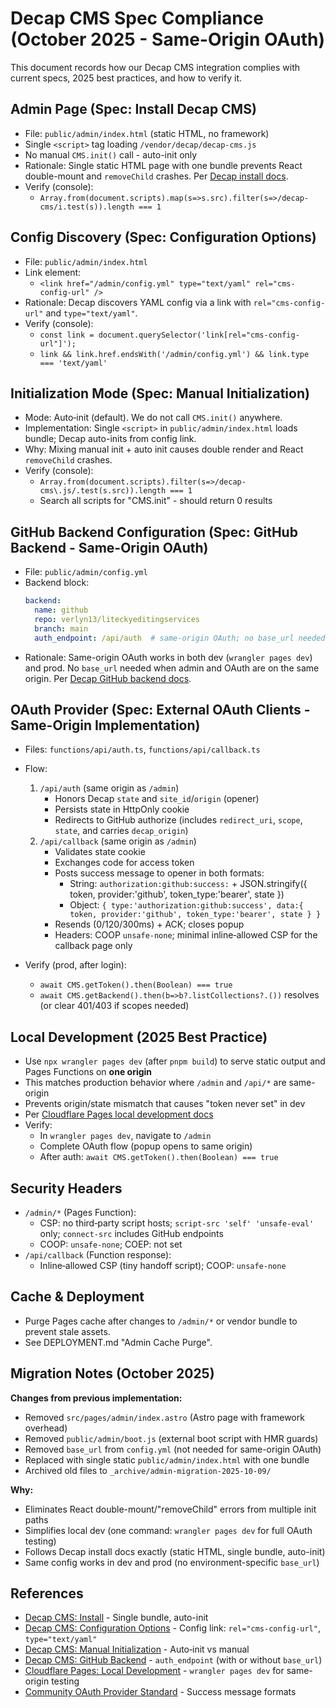 # Decap CMS Spec Compliance (October 2025 - Same-Origin OAuth)

This document records how our Decap CMS integration complies with current specs, 2025 best practices, and how to verify it.

## Admin Page (Spec: Install Decap CMS)

- File: `public/admin/index.html` (static HTML, no framework)
- Single `<script>` tag loading `/vendor/decap/decap-cms.js`
- No manual `CMS.init()` call - auto-init only
- Rationale: Single static HTML page with one bundle prevents React double-mount and `removeChild` crashes. Per [Decap install docs](https://decapcms.org/docs/install-decap-cms/).
- Verify (console):
  - `Array.from(document.scripts).map(s=>s.src).filter(s=>/decap-cms/i.test(s)).length === 1`

## Config Discovery (Spec: Configuration Options)

- File: `public/admin/index.html`
- Link element:
  - `<link href="/admin/config.yml" type="text/yaml" rel="cms-config-url" />`
- Rationale: Decap discovers YAML config via a link with `rel="cms-config-url"` and `type="text/yaml"`.
- Verify (console):
  - `const link = document.querySelector('link[rel="cms-config-url"]');`
  - `link && link.href.endsWith('/admin/config.yml') && link.type === 'text/yaml'`

## Initialization Mode (Spec: Manual Initialization)

- Mode: Auto‑init (default). We do not call `CMS.init()` anywhere.
- Implementation: Single `<script>` in `public/admin/index.html` loads bundle; Decap auto-inits from config link.
- Why: Mixing manual init + auto init causes double render and React `removeChild` crashes.
- Verify (console):
  - `Array.from(document.scripts).filter(s=>/decap-cms\.js/.test(s.src)).length === 1`
  - Search all scripts for "CMS.init" - should return 0 results

## GitHub Backend Configuration (Spec: GitHub Backend - Same-Origin OAuth)

- File: `public/admin/config.yml`
- Backend block:
  ```yml
  backend:
    name: github
    repo: verlyn13/liteckyeditingservices
    branch: main
    auth_endpoint: /api/auth  # same-origin OAuth; no base_url needed
  ```
- Rationale: Same-origin OAuth works in both dev (`wrangler pages dev`) and prod. No `base_url` needed when admin and OAuth are on the same origin. Per [Decap GitHub backend docs](https://decapcms.org/docs/github-backend/).

## OAuth Provider (Spec: External OAuth Clients - Same-Origin Implementation)

- Files: `functions/api/auth.ts`, `functions/api/callback.ts`
- Flow:
  1) `/api/auth` (same origin as `/admin`)
     - Honors Decap `state` and `site_id`/`origin` (opener)
     - Persists state in HttpOnly cookie
     - Redirects to GitHub authorize (includes `redirect_uri`, `scope`, `state`, and carries `decap_origin`)
  2) `/api/callback` (same origin as `/admin`)
     - Validates state cookie
     - Exchanges code for access token
     - Posts success message to opener in both formats:
       - String: `authorization:github:success:` + JSON.stringify({ token, provider:'github', token_type:'bearer', state })
       - Object: `{ type:'authorization:github:success', data:{ token, provider:'github', token_type:'bearer', state } }`
     - Resends (0/120/300ms) + ACK; closes popup
     - Headers: COOP `unsafe-none`; minimal inline‑allowed CSP for the callback page only

- Verify (prod, after login):
  - `await CMS.getToken().then(Boolean) === true`
  - `await CMS.getBackend().then(b=>b?.listCollections?.())` resolves (or clear 401/403 if scopes needed)

## Local Development (2025 Best Practice)

- Use `npx wrangler pages dev` (after `pnpm build`) to serve static output and Pages Functions on **one origin**
- This matches production behavior where `/admin` and `/api/*` are same-origin
- Prevents origin/state mismatch that causes "token never set" in dev
- Per [Cloudflare Pages local development docs](https://developers.cloudflare.com/pages/functions/local-development/)
- Verify:
  - In `wrangler pages dev`, navigate to `/admin`
  - Complete OAuth flow (popup opens to same origin)
  - After auth: `await CMS.getToken().then(Boolean) === true`

## Security Headers

- `/admin/*` (Pages Function):
  - CSP: no third‑party script hosts; `script-src 'self' 'unsafe-eval'` only; `connect-src` includes GitHub endpoints
  - COOP: `unsafe-none`; COEP: not set
- `/api/callback` (Function response):
  - Inline‑allowed CSP (tiny handoff script); COOP: `unsafe-none`

## Cache & Deployment

- Purge Pages cache after changes to `/admin/*` or vendor bundle to prevent stale assets.
- See DEPLOYMENT.md "Admin Cache Purge".

## Migration Notes (October 2025)

**Changes from previous implementation:**
- Removed `src/pages/admin/index.astro` (Astro page with framework overhead)
- Removed `public/admin/boot.js` (external boot script with HMR guards)
- Removed `base_url` from `config.yml` (not needed for same-origin OAuth)
- Replaced with single static `public/admin/index.html` with one bundle
- Archived old files to `_archive/admin-migration-2025-10-09/`

**Why:**
- Eliminates React double-mount/"removeChild" errors from multiple init paths
- Simplifies local dev (one command: `wrangler pages dev` for full OAuth testing)
- Follows Decap install docs exactly (static HTML, single bundle, auto-init)
- Same config works in dev and prod (no environment-specific `base_url`)

## References
- [Decap CMS: Install](https://decapcms.org/docs/install-decap-cms/) - Single bundle, auto-init
- [Decap CMS: Configuration Options](https://decapcms.org/docs/configuration-options/) - Config link: `rel="cms-config-url"`, `type="text/yaml"`
- [Decap CMS: Manual Initialization](https://decapcms.org/docs/manual-initialization/) - Auto‑init vs manual
- [Decap CMS: GitHub Backend](https://decapcms.org/docs/github-backend/) - `auth_endpoint` (with or without `base_url`)
- [Cloudflare Pages: Local Development](https://developers.cloudflare.com/pages/functions/local-development/) - `wrangler pages dev` for same-origin testing
- [Community OAuth Provider Standard](https://github.com/vencax/netlify-cms-github-oauth-provider) - Success message formats

